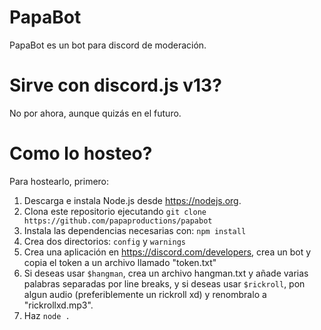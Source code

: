 # PapaBot
PapaBot es un bot para discord de moderación.

# Sirve con discord.js v13?
No por ahora, aunque quizás en el futuro.

# Como lo hosteo?
Para hostearlo, primero:
1. Descarga e instala Node.js desde https://nodejs.org.
2. Clona este repositorio ejecutando `git clone https://github.com/papaproductions/papabot`
3. Instala las dependencias necesarias con: `npm install`
4. Crea dos directorios: `config` y `warnings`
5. Crea una aplicación en https://discord.com/developers, crea un bot y copia el token a un archivo llamado "token.txt"
6. Si deseas usar `$hangman`, crea un archivo hangman.txt y añade varias palabras separadas por line breaks, y si deseas usar `$rickroll`, pon algun audio (preferiblemente un rickroll xd) y renombralo a "rickrollxd.mp3".
7. Haz `node .`
